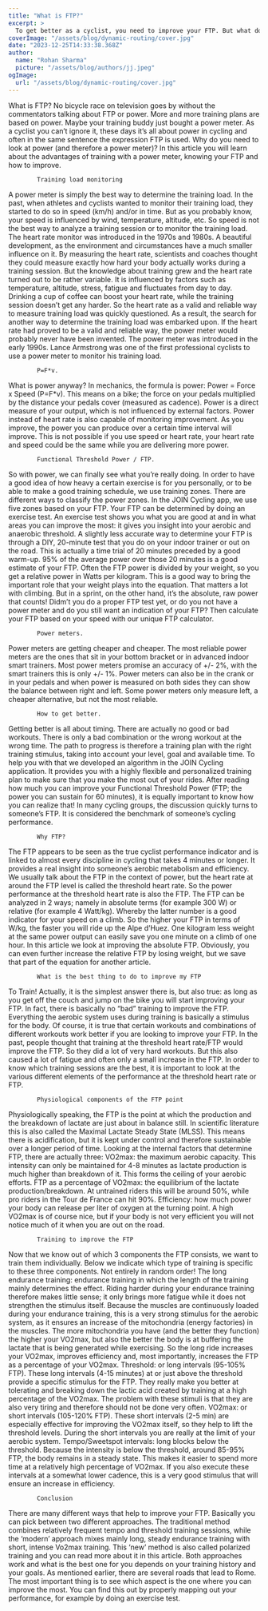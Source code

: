 ```yaml
---
title: "What is FTP?"
excerpt: >
  To get better as a cyclist, you need to improve your FTP. But what does that mean exactly and how do I do this. Read all about it!
coverImage: "/assets/blog/dynamic-routing/cover.jpg"
date: "2023-12-25T14:33:38.368Z"
author:
  name: "Rohan Sharma"
  picture: "/assets/blog/authors/jj.jpeg"
ogImage:
  url: "/assets/blog/dynamic-routing/cover.jpg"
---
```


What is FTP?
No bicycle race on television goes by without the commentators talking about FTP or power. More and more training plans are based on power. Maybe your training buddy just bought a power meter. As a cyclist you can’t ignore it, these days it’s all about power in cycling and often in the same sentence the expression FTP is used. Why do you need to look at power (and therefore a power meter)? In this article you will learn about the advantages of training with a power meter, knowing your FTP and how to improve.

		
			Training load monitoring
A power meter is simply the best way to determine the training load. In the past, when athletes and cyclists wanted to monitor their training load, they started to do so in speed (km/h) and/or in time. But as you probably know, your speed is influenced by wind, temperature, altitude, etc. So speed is not the best way to analyze a training session or to monitor the training load.
The heart rate monitor was introduced in the 1970s and 1980s. A beautiful development, as the environment and circumstances have a much smaller influence on it. By measuring the heart rate, scientists and coaches thought they could measure exactly how hard your body actually works during a training session. But the knowledge about training grew and the heart rate turned out to be rather variable. It is influenced by factors such as temperature, altitude, stress, fatigue and fluctuates from day to day. Drinking a cup of coffee can boost your heart rate, while the training session doesn’t get any harder. So the heart rate as a valid and reliable way to measure training load was quickly questioned. As a result, the search for another way to determine the training load was embarked upon. If the heart rate had proved to be a valid and reliable way, the power meter would probably never have been invented. The power meter was introduced in the early 1990s. Lance Armstrong was one of the first professional cyclists to use a power meter to monitor his training load.

		
			P=F*v.
What is power anyway? In mechanics, the formula is power: Power = Force x Speed (P=F*v). This means on a bike; the force on your pedals multiplied by the distance your pedals cover (measured as cadence). Power is a direct measure of your output, which is not influenced by external factors. Power instead of heart rate is also capable of monitoring improvement. As you improve, the power you can produce over a certain time interval will improve. This is not possible if you use speed or heart rate, your heart rate and speed could be the same while you are delivering more power.

		
			Functional Threshold Power / FTP.
So with power, we can finally see what you’re really doing. In order to have a good idea of how heavy a certain exercise is for you personally, or to be able to make a good training schedule, we use training zones. There are different ways to classify the power zones. In the JOIN Cycling app, we use five zones based on your FTP. Your FTP can be determined by doing an exercise test. An exercise test shows you what you are good at and in what areas you can improve the most: it gives you insight into your aerobic and anaerobic threshold. A slightly less accurate way to determine your FTP is through a DIY, 20-minute test that you do on your indoor trainer or out on the road. This is actually a time trial of 20 minutes preceded by a good warm-up. 95% of the average power over those 20 minutes is a good estimate of your FTP.
Often the FTP power is divided by your weight, so you get a relative power in Watts per kilogram. This is a good way to bring the important role that your weight plays into the equation. That matters a lot with climbing. But in a sprint, on the other hand, it’s the absolute, raw power that counts!
Didm’t you do a proper FTP test yet, or do you not have a power meter and do you still want an indication of your FTP? Then calculate your FTP based on your speed with our unique FTP calculator.

		
			Power meters.
Power meters are getting cheaper and cheaper. The most reliable power meters are the ones that sit in your bottom bracket or in advanced indoor smart trainers. Most power meters promise an accuracy of +/- 2%, with the smart trainers this is only +/- 1%. Power meters can also be in the crank or in your pedals and when power is measured on both sides they can show the balance between right and left. Some power meters only measure left, a cheaper alternative, but not the most reliable.

		
			How to get better.
Getting better is all about timing. There are actually no good or bad workouts. There is only a bad combination or the wrong workout at the wrong time. The path to progress is therefore a training plan with the right training stimulus, taking into account your level, goal and available time. To help you with that we developed an algorithm in the JOIN Cycling application. It provides you with a highly flexible and personalized training plan to make sure that you make the most out of your rides.
After reading how much you can improve your Functional Threshold Power (FTP; the power you can sustain for 60 minutes), it is equally important to know how you can realize that! In many cycling groups, the discussion quickly turns to someone’s FTP. It is considered the benchmark of someone’s cycling performance.

		
			Why FTP?
The FTP appears to be seen as the true cyclist performance indicator and is linked to almost every discipline in cycling that takes 4 minutes or longer. It provides a real insight into someone’s aerobic metabolism and efficiency. We usually talk about the FTP in the context of power, but the heart rate at around the FTP level is called the threshold heart rate. So the power performance at the threshold heart rate is also the FTP. The FTP can be analyzed in 2 ways; namely in absolute terms (for example 300 W) or relative (for example 4 Watt/kg). Whereby the latter number is a good indicator for your speed on a climb. So the higher your FTP in terms of W/kg, the faster you will ride up the Alpe d’Huez. One kilogram less weight at the same power output can easily save you one minute on a climb of one hour. In this article we look at improving the absolute FTP. Obviously, you can even further increase the relative FTP by losing weight, but we save that part of the equation for another article.

		
			What is the best thing to do to improve my FTP
To Train! Actually, it is the simplest answer there is, but also true: as long as you get off the couch and jump on the bike you will start improving your FTP. In fact, there is basically no “bad” training to improve the FTP. Everything the aerobic system uses during training is basically a stimulus for the body. Of course, it is true that certain workouts and combinations of different workouts work better if you are looking to improve your FTP. In the past, people thought that training at the threshold heart rate/FTP would improve the FTP. So they did a lot of very hard workouts. But this also caused a lot of fatigue and often only a small increase in the FTP. In order to know which training sessions are the best, it is important to look at the various different elements of the performance at the threshold heart rate or FTP.

		
			Physiological components of the FTP point
Physiologically speaking, the FTP is the point at which the production and the breakdown of lactate are just about in balance still. In scientific literature this is also called the Maximal Lactate Steady State (MLSS). This means there is acidification, but it is kept under control and therefore sustainable over a longer period of time. Looking at the internal factors that determine FTP, there are actually three:
VO2max: the maximum aerobic capacity. This intensity can only be maintained for 4-8 minutes as lactate production is much higher than breakdown of it. This forms the ceiling of your aerobic efforts.
FTP as a percentage of VO2max: the equilibrium of the lactate production/breakdown. At untrained riders this will be around 50%, while pro riders in the Tour de France can hit 90%.
Efficiency: how much power your body can release per liter of oxygen at the turning point. A high VO2max is of course nice, but if your body is not very efficient you will not notice much of it when you are out on the road.

		
			Training to improve the FTP
Now that we know out of which 3 components the FTP consists, we want to train them individually. Below we indicate which type of training is specific to these three components. Not entirely in random order!
The long endurance training: endurance training in which the length of the training mainly determines the effect. Riding harder during your endurance training therefore makes little sense; it only brings more fatigue while it does not strengthen the stimulus itself. Because the muscles are continuously loaded during your endurance training, this is a very strong stimulus for the aerobic system, as it ensures an increase of the mitochondria (energy factories) in the muscles. The more mitochondria you have (and the better they function) the higher your VO2max, but also the better the body is at buffering the lactate that is being generated while exercising. So the long ride increases your VO2max, improves efficiency and, most importantly, increases the FTP as a percentage of your VO2max.
Threshold: or long intervals (95-105% FTP). These long intervals (4-15 minutes) at or just above the threshold provide a specific stimulus for the FTP. They really make you better at tolerating and breaking down the lactic acid created by training at a high percentage of the VO2max. The problem with these stimuli is that they are also very tiring and therefore should not be done very often.
VO2max: or short intervals (105-120% FTP). These short intervals (2-5 min) are especially effective for improving the VO2max itself, so they help to lift the threshold levels. During the short intervals you are really at the limit of your aerobic system.
Tempo/Sweetspot intervals: long blocks below the threshold. Because the intensity is below the threshold, around 85-95% FTP, the body remains in a steady state. This makes it easier to spend more time at a relatively high percentage of VO2max. If you also execute these intervals at a somewhat lower cadence, this is a very good stimulus that will ensure an increase in efficiency.

		
			Conclusion
There are many different ways that help to improve your FTP. Basically you can pick between two different approaches. The traditional method combines relatively frequent tempo and threshold training sessions, while the ‘modern’ approach mixes mainly long, steady endurance training with short, intense Vo2max training. This ‘new’ method is also called polarized training and you can read more about it in this article. Both approaches work and what is the best one for you depends on your training history and your goals. As mentioned earlier, there are several roads that lead to Rome. The most important thing is to see which aspect is the one where you can improve the most. You can find this out by properly mapping out your performance, for example by doing an exercise test.